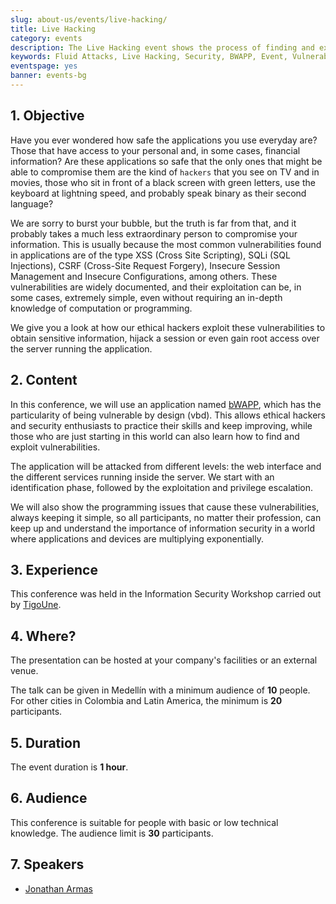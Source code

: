 ```yaml
---
slug: about-us/events/live-hacking/
title: Live Hacking
category: events
description: The Live Hacking event shows the process of finding and exploiting security vulnerabilities, explaining how they're generated from the source code.
keywords: Fluid Attacks, Live Hacking, Security, BWAPP, Event, Vulnerabilities, Source Code, Ethical Hacking, Pentesting
eventspage: yes
banner: events-bg
---
```


## 1\. Objective

Have you ever wondered
how safe the applications you use everyday are?
Those that have access to your personal and,
in some cases, financial information?
Are these applications so safe
that the only ones that might be able to compromise them
are the kind of `hackers`
that you see on TV and in movies,
those who sit in front of a black screen
with green letters,
use the keyboard at lightning speed,
and probably speak binary as their second language?

We are sorry to burst your bubble,
but the truth is far from that,
and it probably takes a much less extraordinary person
to compromise your information.
This is usually because the most common vulnerabilities
found in applications
are of the type XSS (Cross Site Scripting),
SQLi (SQL Injections),
CSRF (Cross-Site Request Forgery),
Insecure Session Management and Insecure Configurations,
among others.
These vulnerabilities are widely documented,
and their exploitation can be,
in some cases,
extremely simple,
even without requiring an in-depth knowledge of computation or programming.

We give you a look
at how our ethical hackers exploit these vulnerabilities
to obtain sensitive information,
hijack a session
or even gain root access over the server
running the application.

## 2\. Content

In this conference,
we will use an application named [bWAPP](http://www.itsecgames.com/),
which has the particularity of being vulnerable by design (vbd).
This allows ethical hackers and security enthusiasts
to practice their skills and keep improving,
while those who are just starting in this world can also learn
how to find and exploit vulnerabilities.

The application will be attacked from different levels:
the web interface
and the different services running inside the server.
We start with an identification phase,
followed by the exploitation and privilege escalation.

We will also show the programming issues
that cause these vulnerabilities,
always keeping it simple,
so all participants,
no matter their profession,
can keep up and understand the importance of information security
in a world where applications and devices are multiplying exponentially.

## 3\. Experience

This conference was held in the Information Security Workshop
carried out by [TigoUne](https://www.tigo.com.co/).

## 4\. Where?

The presentation can be hosted at your company's facilities
or an external venue.

The talk can be given in Medellín
with a minimum audience of **10** people.
For other cities in Colombia and Latin America,
the minimum is **20** participants.

## 5\. Duration

The event duration is **1 hour**.

## 6\. Audience

This conference is suitable for people
with basic or low technical knowledge.
The audience limit is **30** participants.

## 7\. Speakers

- [Jonathan Armas](../../people/jarmas)
